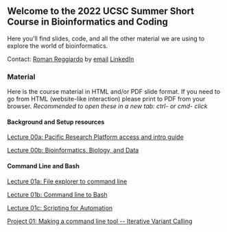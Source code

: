 ## Welcome to the 2022 UCSC Summer Short Course in Bioinformatics and Coding

Here you'll find slides, code, and all the other material we are using to explore the world of bioinformatics.

Contact: [Roman Reggiardo](https://rreggiar.github.io) by [email](mailto:rreggiar@ucsc.edu) [LinkedIn](https://www.linkedin.com/in/roman-reggiardo/) 

### Material

Here is the course material in HTML and/or PDF slide format.
If you need to go from HTML (website-like interaction) please print to PDF from your browser.
*Recommended to open these in a new tab: ctrl- or cmd- click*

#### Background and Setup resources

[Lecture 00a: Pacific Research Platform access and intro guide](slides/00_intro_and_background/00a_prp_resource.pdf)

[Lecture 00b: Bioinformatics, Biology, and Data]()

#### Command Line and Bash

[Lecture 01a: File explorer to command line](slides/01_command_line_and_bash/01a_file_explorer_to_cmdline.html)

[Lecture 01b: Command line to Bash]()

[Lecture 01c: Scripting for Automation]()

[Project 01: Making a command line tool -- Iterative Variant Calling]()
